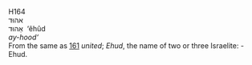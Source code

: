 <body>
  <p>H164<br>  אהוּד  <br> אֵהוּד  ‎  ‘êhûd  <br><i>ay-hood‘ </i><br>From the same as <a href="h0161.htm">161</a>  <i>united</i>; <i>Ehud</i>, the name of two or three Israelite: - Ehud.<br></p>
 </body>